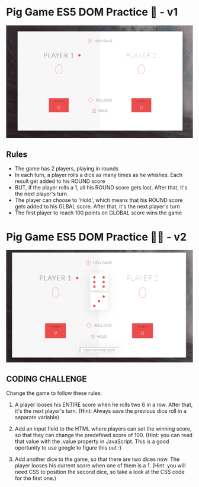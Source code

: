 # Pig Game ES5 DOM Practice 🎲 - v1
![Image of this project](https://github.com/ArtyomPerederiy/Pig-Game-ES5-DOM-Practice/blob/master/preview01.png?raw=true)

## Rules

- The game has 2 players, playing in rounds
- In each turn, a player rolls a dice as many times as he whishes. Each result get added to his ROUND score
- BUT, if the player rolls a 1, all his ROUND score gets lost. After that, it's the next player's turn
- The player can choose to 'Hold', which means that his ROUND score gets added to his GLBAL score. After that, it's the next player's turn
- The first player to reach 100 points on GLOBAL score wins the game


# Pig Game ES5 DOM Practice 🎲🎲 - v2
![Image of this project](https://github.com/ArtyomPerederiy/Pig-Game-ES5-DOM-Practice/blob/master/preview02.png?raw=true)

## CODING CHALLENGE

Change the game to follow these rules:

1. A player looses his ENTIRE score when he rolls two 6 in a row. After that, it's the next player's turn. (Hint: Always save the previous dice roll in a separate variable)

2. Add an input field to the HTML where players can set the winning score, so that they can change the predefined score of 100. 
(Hint: you can read that value with the .value property in JavaScript. This is a good oportunity to use google to figure this out :)

3. Add another dice to the game, so that there are two dices now. The player looses his current score when one of them is a 1. 
(Hint: you will need CSS to position the second dice, so take a look at the CSS code for the first one.)



